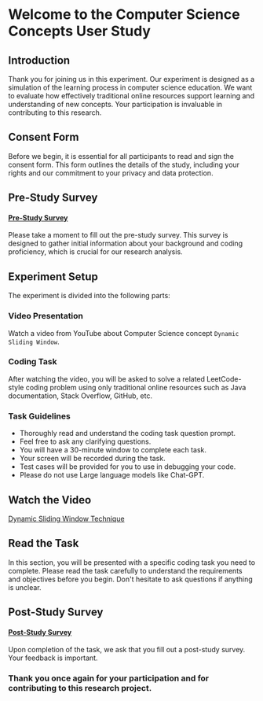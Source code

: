 # Welcome to the Computer Science Concepts User Study
## Introduction
Thank you for joining us in this experiment. Our experiment is designed as a simulation of the learning process in computer science education. We want to evaluate how effectively traditional online resources support learning and understanding of new concepts. Your participation is invaluable in contributing to this research.

## Consent Form
Before we begin, it is essential for all participants to read and sign the consent form. This form outlines the details of the study, including your rights and our commitment to your privacy and data protection.

## Pre-Study Survey
#### [Pre-Study Survey](https://forms.office.com/Pages/ResponsePage.aspx?id=cZYxzedSaEqvqfz4-J8J6rdAT4YmCUtJgPhOLnwBHWJURDMwWEdDQ0NCWDBSSVlGUEcxNUVVOTczUi4u)
Please take a moment to fill out the pre-study survey. This survey is designed to gather initial information about your background and coding proficiency, which is crucial for our research analysis.

## Experiment Setup
The experiment is divided into the following parts:

### Video Presentation
Watch a video from YouTube about Computer Science concept `Dynamic Sliding Window`.

### Coding Task
After watching the video, you will be asked to solve a related LeetCode-style coding problem using only traditional online resources such as Java documentation, Stack Overflow, GitHub, etc.

### Task Guidelines
- Thoroughly read and understand the coding task question prompt.
- Feel free to ask any clarifying questions.
- You will have a 30-minute window to complete each task.
- Your screen will be recorded during the task.
- Test cases will be provided for you to use in debugging your code.
- Please do not use Large language models like Chat-GPT.

## Watch the Video
[Dynamic Sliding Window Technique](https://www.youtube.com/watch?v=p-ss2JNynmw)

## Read the Task
In this section, you will be presented with a specific coding task you need to complete. Please read the task carefully to understand the requirements and objectives before you begin.
Don't hesitate to ask questions if anything is unclear.

## Post-Study Survey
#### [Post-Study Survey](https://forms.office.com/Pages/ResponsePage.aspx?id=cZYxzedSaEqvqfz4-J8J6rdAT4YmCUtJgPhOLnwBHWJUNEUzQ0pROVFaSkJOQTY1T0U0QzU1RjY1Ni4u)
Upon completion of the task, we ask that you fill out a post-study survey. Your feedback is important.

### Thank you once again for your participation and for contributing to this research project.
